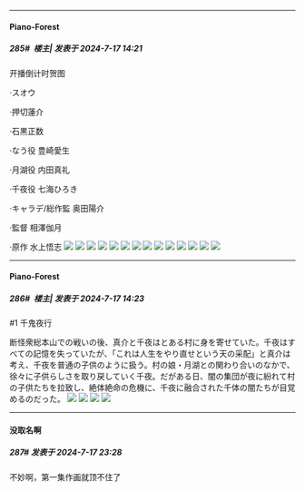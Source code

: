 ﻿
*****

####  Piano-Forest  
##### 285#         楼主| 发表于 2024-7-17 14:21

开播倒计时贺图

·スオウ

·押切蓮介 

·石黒正数

·なう役 豊崎愛生

·月湖役 内田真礼

·千夜役 七海ひろき

·キャラデ/総作監 奥田陽介

·監督 相澤伽月

·原作 水上悟志
<img src="https://p.sda1.dev/18/a325c6e8579637709166ec75be299492/20240717_141322.jpg" referrerpolicy="no-referrer">
<img src="https://p.sda1.dev/18/31505a6952817e78083c70f7eec09286/countdown2_illust_image8_compressed_docsmall.com.png" referrerpolicy="no-referrer">
<img src="https://p.sda1.dev/18/49100a7a09135c9b275c8268692ab23a/20240717_141329.jpg" referrerpolicy="no-referrer">
<img src="https://p.sda1.dev/18/50897266cf3ea2752f43c3c8ff7bded2/countdown2_illust_image7_compressed_docsmall.com.png" referrerpolicy="no-referrer">
<img src="https://p.sda1.dev/18/a173ac4a0deb7ad2b732eb2921ec6858/20240717_141336.jpg" referrerpolicy="no-referrer">
<img src="https://p.sda1.dev/18/592165c0acc5743d9f62dd8a763a5214/countdown2_illust_image6.png" referrerpolicy="no-referrer">
<img src="https://p.sda1.dev/18/2149ea0936a733a66514e793348d3ac8/20240717_141342.jpg" referrerpolicy="no-referrer">
<img src="https://p.sda1.dev/18/0e328373b5c1da83cf012ec93c298dd3/20240717_141348.jpg" referrerpolicy="no-referrer">
<img src="https://p.sda1.dev/18/e51814e1868906c7df2e53fcd4039d05/20240717_141356.jpg" referrerpolicy="no-referrer">
<img src="https://p.sda1.dev/18/f5661f403ff87711c84a3f0b65f46eb3/20240717_141359.jpg" referrerpolicy="no-referrer">
<img src="https://p.sda1.dev/18/b9c15b3990514ea06ae1b079b0eb9f8a/countdown2_illust_image2.png" referrerpolicy="no-referrer">
<img src="https://p.sda1.dev/18/14e0f5cefdc616dfc6502eaa1e9d28bc/20240717_141406.jpg" referrerpolicy="no-referrer">
<img src="https://p.sda1.dev/18/770fe1d71373727df6ff565c0c809135/countdown2_illust_image1.png" referrerpolicy="no-referrer">
<img src="https://p.sda1.dev/18/76e2a16f1ac43eece998a32a7d33faa0/20240717_141411.jpg" referrerpolicy="no-referrer">

*****

####  Piano-Forest  
##### 286#         楼主| 发表于 2024-7-17 14:23

#1 千鬼夜行

断怪衆総本山での戦いの後、真介と千夜はとある村に身を寄せていた。千夜はすべての記憶を失っていたが、「これは人生をやり直せという天の采配」と真介は考え、千夜を普通の子供のように扱う。村の娘・月湖との関わり合いのなかで、徐々に子供らしさを取り戻していく千夜。だがある日、闇の集団が夜に紛れて村の子供たちを拉致し、絶体絶命の危機に、千夜に融合された千体の闇たちが目覚めるのだった。
<img src="https://p.sda1.dev/18/a4d5bea990da79d9c6088d375aadd757/img01 _6_.webp" referrerpolicy="no-referrer">
<img src="https://p.sda1.dev/18/c11324790abfc20ef68cef7c444046bb/img02 _6_.webp" referrerpolicy="no-referrer">
<img src="https://p.sda1.dev/18/fa20c4473c7bb27c59276992e1e5ab67/img03 _6_.webp" referrerpolicy="no-referrer">
<img src="https://p.sda1.dev/18/8e66f4010e61ff21e61696bcd17fdef8/img04 _6_.webp" referrerpolicy="no-referrer">


*****

####  没取名啊  
##### 287#       发表于 2024-7-17 23:28

不妙啊，第一集作画就顶不住了

